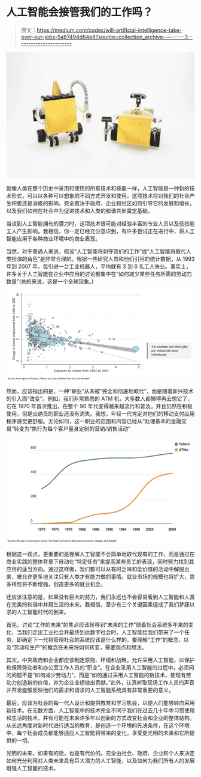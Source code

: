 # 人工智能会接管我们的工作吗？

> 原文：<https://medium.com/codex/will-artificial-intelligence-take-over-our-jobs-5a87494d64e8?source=collection_archive---------3----------------------->

![](img/f44be2e22188e4249eec6aed7ba46fb5.png)

就像人类在整个历史中采用和使用的所有技术和技能一样，人工智能是一种新的技术形式，可以以各种可以想象的不同方式开发和使用。这项技术将对我们的社会产生积极还是消极的影响，完全取决于政府、企业和社区如何引导它的发展和增长，以及我们如何在社会中为促进技术和人类的和谐共处奠定基础。

当谈到人工智能拥有的潜力时，这项技术很可能对经验丰富的专业人员以及低技能工人产生影响，我相信，你一定已经充分意识到，有许多尝试正在进行中，将人工智能应用于各种商业环境中的商业表现。

当然，对于普通人来说，假设“人工智能将剥夺我们的工作”或“人工智能将取代人类扮演的角色”是非常合理的。根据一些研究人员和他们引用的统计数据，从 1993 年到 2007 年，每引进一台工业机器人，平均就有 3 到 6 名工人失业。事实上，许多关于人工智能在企业中应用的讨论都集中在“如何减少某些任务所需的劳动力数量”(总的来说，这是一个全球现象。)

![](img/2df1c6334803f4a02a511e3d46278150.png)

然而，应该指出的是，一种“职业”从未被“完全和彻底地取代”，而是随着新兴技术的引入而“改变”。例如，我们非常熟悉的 ATM 机，大多数人都懒得再去想它了，它在 1970 年首次推出，在整个 90 年代变得越来越流行和普及，并且仍然在积极使用，但是出纳员的职业还没有消失。我想，年轻一代肯定对他们的移动支付应用程序感觉更舒服。无论如何，这一职业的范围和内容已经从“处理基本的金融交易”转变为“执行为每个客户量身定制的营销/销售活动”

![](img/a1c76120aa1bdc4586d6f746a759adfc.png)

根据这一观点，更重要的是理解人工智能不会简单地取代现有的工作，而是通过在商业实践的整体背景下自动化“特定任务”来提高某些员工的表现，同时努力找到其应用的适当方向。通过这样做，我们都可以从有时乏味和低价值的活动中解脱出来，被允许更多地关注只有人类才有能力做的事情。就业市场的规模也将扩大，其多样性将不断增强，创造更多的就业机会。

还应该注意的是，如果没有巨大的努力，我们永远也不会容易看到人工智能和人类在完美的和谐中并肩生活的未来。我相信，至少有三个关键因素促成了我们梦寐以求的人工智能时代的到来。

首先，讨论“工作的未来”的焦点应该转移到“未来的工作”随着社会系统多年来的变化，当我们走出工业社会并最终到达数字社会时，人工智能给我们带来了一个任务，即确定下一代将管理社会的系统应该是什么样的。要理解“工作”的概念，以及“劳动和生产”的概念在未来将如何转变，需要观点和想法。

其次，中央政府和企业都应该制定原则、环境和战略，允许采用人工智能，以保护和保障劳动者和办公室工作人员的“职业”。在企业采用人工智能的过程中，必须问的问题不是“如何减少劳动力”，而是“如何通过采用人工智能的新技术，使现有劳动力创造新的价值，并为企业业绩做出贡献。”此外，认真听取现场工作人员的声音并开发能够反映他们的需求和请求的人工智能系统具有非常重要的意义。

最后，应该为社会的每一代人设计和提供教育和学习机会，以便人们能够转向采用新技术。在无数方面，人工智能中的技术完全不同于我们在过去几十年中习惯使用和生活的技术，并有可能在未来许多年以创新的方式改变社会和企业的整体结构。从长远角度对新时代进行适当的教育，是创造一个环境的先决条件，在这个环境中，每个社会成员都能够适应人工智能将带来的变化，享受更光明的未来和它所提供的一切。

光明的未来，如果有的话，也是有代价的。完全由社会、政府、企业和个人来决定如何充分利用对人类未来具有巨大潜力的人工智能，以及如何为我们所有人的发展增强人工智能的技术。